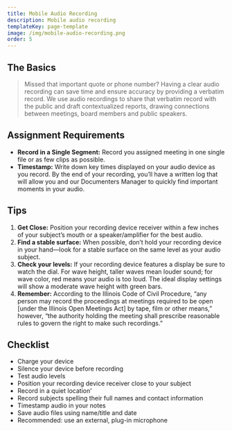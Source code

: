 ```yaml
---
title: Mobile Audio Recording
description: Mobile audio recording
templateKey: page-template
image: /img/mobile-audio-recording.png
order: 5
---
```

## The Basics

> Missed that important quote or phone number? Having a clear audio recording can save time and ensure accuracy by providing a verbatim record. We use audio recordings to share that verbatim record with the public and draft contextualized reports, drawing connections between meetings, board members and public speakers.

## Assignment Requirements

* **Record in a Single Segment:** Record you assigned meeting in one single file or as few clips as possible.
* **Timestamp:** Write down key times displayed on your audio device as you record. By the end of your recording, you’ll have a written log that will allow you and our Documenters Manager to quickly find important moments in your audio.

## Tips

1. **Get Close:** Position your recording device receiver within a few inches of your subject’s mouth or a speaker/amplifier for the best audio.
2. **Find a stable surface:** When possible, don’t hold your recording device in your hand—look for a stable surface on the same level as your audio subject.
3. **Check your levels:** If your recording device features a display be sure to watch the dial. For wave height, taller waves mean louder sound; for wave color, red means your audio is too loud. The ideal display settings will show a moderate wave height with green bars.
4. **Remember:** According to the Illinois Code of Civil Procedure, “any person may record the proceedings at meetings required to be open \[under the Illinois Open Meetings Act] by tape, film or other means,” however, “the authority holding the meeting shall prescribe reasonable rules to govern the right to make such recordings.”

## Checklist

* Charge your device
* Silence your device before recording
* Test audio levels
* Position your recording device receiver close to your subject
* Record in a quiet location’
* Record subjects spelling their full names and contact information
* Timestamp audio in your notes
* Save audio files using name/title and date
* Recommended: use an external, plug-in microphone
